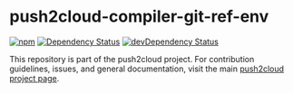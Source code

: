# push2cloud-compiler-git-ref-env

[![npm](https://img.shields.io/npm/v/push2cloud-compiler-git-ref-env.svg)](https://npmjs.org/package/push2cloud-compiler-git-ref-env)
[![Dependency Status](https://david-dm.org/push2cloud/compiler-git-ref-env.svg)](https://david-dm.org/push2cloud/compiler-git-ref-env)
[![devDependency Status](https://david-dm.org/push2cloud/compiler-git-ref-env/dev-status.svg)](https://david-dm.org/push2cloud/compiler-git-ref-env#info=devDependencies)

This repository is part of the push2cloud project. For contribution guidelines, issues, and general documentation, visit the main [push2cloud project page](https://github.com/push2cloud/push2cloud).
